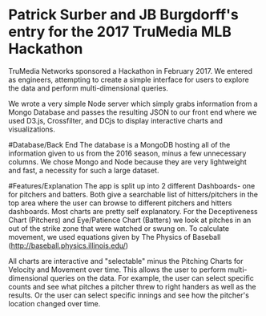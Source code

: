 # Patrick Surber and JB Burgdorff's entry for the 2017 TruMedia MLB Hackathon
TruMedia Networks sponsored a Hackathon in February 2017. We entered as engineers, attempting to create a simple interface for users to explore the data and perform multi-dimensional queries.

We wrote a very simple Node server which simply grabs information from a Mongo Database and passes the resulting JSON to our front end where we used D3.js, Crossfilter, and DCjs to display interactive charts and visualizations.

#Database/Back End
The database is a MongoDB hosting all of the information given to us from the 2016 season, minus a few unnecessary columns. We chose Mongo and Node because they are very lightweight and fast, a necessity for such a large dataset.

#Features/Explanation
The app is split up into 2 different Dashboards- one for pitchers and batters. Both give a searchable list of hitters/pitchers in the top area where the user can browse to different pitchers and hitters dashboards. Most charts are pretty self explanatory. For the Deceptiveness Chart (Pitchers) and Eye/Patience Chart (Batters) we look at pitches in an out of the strike zone that were watched or swung on. To calculate movement, we used equations given by The Physics of Baseball (http://baseball.physics.illinois.edu/)

All charts are interactive and "selectable" minus the Pitching Charts for Velocity and Movement over time. This allows the user to perform multi-dimensional queries on the data. For example, the user can select specific counts and see what pitches a pitcher threw to right handers as well as the results. Or the user can select specific innings and see how the pitcher's location changed over time. 
